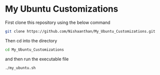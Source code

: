 # My Ubuntu Customizations

First clone this repository using the below command
```bash
git clone https://github.com/Nishaanthan/My_Ubuntu_Customizations.git
```
Then cd into the directory 
```bash
cd My_Ubuntu_Customizations
```

and then run the executable file
```bash
./my_ubuntu.sh
```
